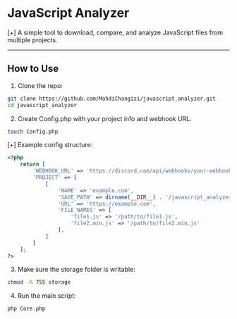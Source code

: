 # JavaScript Analyzer
[+] A simple tool to download, compare, and analyze JavaScript files from multiple projects.

---

## How to Use

1. Clone the repo:

```bash
git clone https://github.com/MahdiChangizi/javascript_analyzer.git
cd javascript_analyzer
```
2. Create Config.php with your project info and webhook URL.
```bash
touch Config.php
```
[+] Example config structure:
```php
<?php 
    return [
        'WEBHOOK_URL' => 'https://discord.com/api/webhooks/your-webhook-url',
        'PROJECT' => [
            [
                'NAME' => 'example.com',
                'SAVE_PATH' => dirname(__DIR__) . '/javascript_analyzer/storage/example.com/',
                'URL' => 'https://example.com',
                'FILE_NAMES' => [
                    'file1.js' => '/path/to/file1.js',
                    'file2.min.js' => '/path/to/file2.min.js'
                ],
            ]
        ]
    ];
?>
```
3. Make sure the storage folder is writable:
```bash
chmod -R 755 storage
```
4. Run the main script:
```bash
php Core.php
```